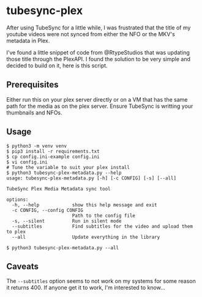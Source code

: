 # tubesync-plex

After using TubeSync for a little while, I was frustrated that the title of my youtube videos were not synced from either the NFO or the MKV's metadata in Plex.

I've found a little snippet of code from @RtypeStudios that was updating those title through the PlexAPI.
I found the solution to be very simple and decided to build on it, here is this script.

## Prerequisites

Either run this on your plex server directly or on a VM that has the same path for the media as on the plex server.
Ensure TubeSync is writting your thumbnails and NFOs.

## Usage

```
$ python3 -m venv venv
$ pip3 install -r requirements.txt 
$ cp config.ini-example config.ini
$ vi config.ini
# Tune the variable to suit your plex install
$ python3 tubesync-plex-metadata.py --help
usage: tubesync-plex-metadata.py [-h] [-c CONFIG] [-s] [--all]

TubeSync Plex Media Metadata sync tool

options:
  -h, --help            show this help message and exit
  -c CONFIG, --config CONFIG
                        Path to the config file
  -s, --silent          Run in silent mode
  --subtitles           Find subtitles for the video and upload them to plex
  --all                 Update everything in the library

$ python3 tubesync-plex-metadata.py --all
```

## Caveats

The `--subtitles` option seems to not work on my systems for some reason it returns 400. If anyone get it to work, I'm interested to know...
